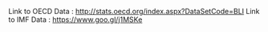 Link to OECD Data : http://stats.oecd.org/index.aspx?DataSetCode=BLI
Link to IMF Data : https://www.goo.gl/j1MSKe